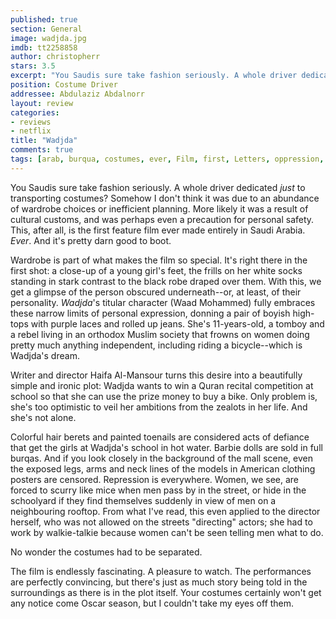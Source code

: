 ```yaml
---
published: true
section: General
image: wadjda.jpg
imdb: tt2258858
author: christopherr 
stars: 3.5
excerpt: "You Saudis sure take fashion seriously. A whole driver dedicated <em>just</em> to transporting costumes?"
position: Costume Driver
addressee: Abdulaziz Abdalnorr
layout: review
categories:
- reviews
- netflix
title: "Wadjda"
comments: true
tags: [arab, burqua, costumes, ever, Film, first, Letters, oppression, Saudi, Saudi Arabia, Saudis, wardrobe, women]
---
```

You Saudis sure take fashion seriously. A whole driver dedicated _just_ to transporting costumes? Somehow I don't think it was due to an abundance of wardrobe choices or inefficient planning. More likely it was a result of cultural customs, and was perhaps even a precaution for personal safety. This, after all, is the first feature film ever made entirely in Saudi Arabia. _Ever_. And it's pretty darn good to boot.

Wardrobe is part of what makes the film so special. It's right there in the first shot: a close-up of a young girl's feet, the frills on her white socks standing in stark contrast to the black robe draped over them. With this, we get a glimpse of the person obscured underneath--or, at least, of their personality. _Wadjda_'s titular character (Waad Mohammed) fully embraces these narrow limits of personal expression, donning a pair of boyish high-tops with purple laces and rolled up jeans. She's 11-years-old, a tomboy and a rebel living in an orthodox Muslim society that frowns on women doing pretty much anything independent, including riding a bicycle--which is Wadjda's dream.

Writer and director Haifa Al-Mansour turns this desire into a beautifully simple and ironic plot: Wadjda wants to win a Quran recital competition at school so that she can use the prize money to buy a bike. Only problem is, she's too optimistic to veil her ambitions from the zealots in her life. And she's not alone.

Colorful hair berets and painted toenails are considered acts of defiance that get the girls at Wadjda's school in hot water. Barbie dolls are sold in full burqas. And if you look closely in the background of the mall scene, even the exposed legs, arms and neck lines of the models in American clothing posters are censored. Repression is everywhere. Women, we see, are forced to scurry like mice when men pass by in the street, or hide in the schoolyard if they find themselves suddenly in view of men on a neighbouring rooftop. From what I've read, this even applied to the director herself, who was not allowed on the streets "directing" actors; she had to work by walkie-talkie because women can't be seen telling men what to do. 

No wonder the costumes had to be separated.

The film is endlessly fascinating. A pleasure to watch. The performances are perfectly convincing, but there's just as much story being told in the surroundings as there is in the plot itself. Your costumes certainly won't get any notice come Oscar season, but I couldn't take my eyes off them.